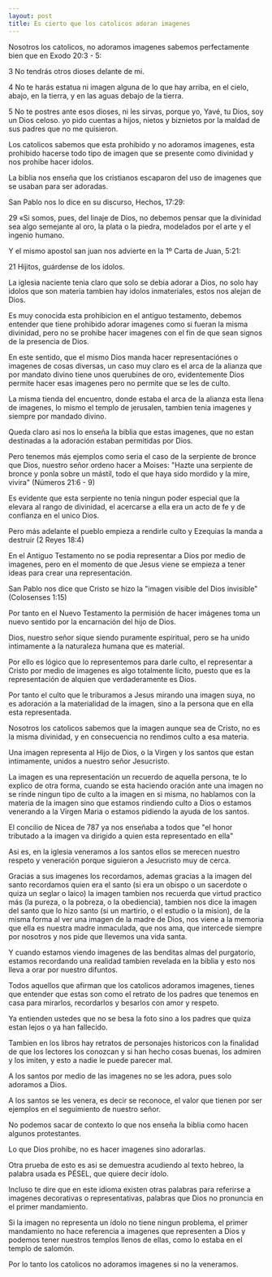 ```yaml
---
layout: post
title: Es cierto que los catolicos adoran imagenes
---
```


Nosotros los catolicos, no adoramos imagenes sabemos perfectamente bien que en Exodo 20:3 - 5:

3 No tendrás otros dioses delante de mi.

4 No te harás estatua ni imagen alguna de lo que hay arriba, en el cielo, abajo, en la tierra, y en las aguas debajo de la tierra.

5 No te postres ante esos dioses, ni les sirvas, porque yo, Yavé, tu Dios, soy un Dios celoso. yo pido cuentas a hijos, nietos y biznietos por la maldad de sus padres que no me quisieron.

Los catolicos sabemos que esta prohibido y no adoramos imagenes, esta prohibido hacerse todo tipo de imagen que se presente como divinidad y nos prohibe hacer idolos.

La biblia nos enseña que los cristianos escaparon del uso de imagenes que se usaban para ser adoradas.

San Pablo nos lo dice en su discurso, Hechos, 17:29:

29 «Si somos, pues, del linaje de Dios, no debemos pensar que la divinidad sea algo semejante al oro, la plata o la piedra, modelados por el arte y el ingenio humano.

Y el mismo apostol san juan nos advierte en la 1º Carta de Juan, 5:21:

21 Hijitos, guárdense de los ídolos.

La iglesia naciente tenia claro que solo se debia adorar a Dios, no solo hay idolos que son materia tambien hay idolos inmateriales, estos nos alejan de Dios.

Es muy conocida esta prohibicion en el antiguo testamento, debemos entender que tiene prohibido adorar imagenes como si fueran la misma divinidad, pero no se prohibe hacer imagenes con el fin de que sean signos de la presencia de Dios.

En este sentido, que el mismo Dios manda hacer representaciónes o imagenes de cosas diversas, un caso muy claro es el arca de la alianza que por mandato divino tiene unos querubines de oro, evidentemente Dios permite hacer esas imagenes pero no permite que se les de culto.
 
La misma tienda del encuentro, donde estaba el arca de la alianza esta llena de imagenes, lo mismo el templo de jerusalen, tambien tenia imagenes y siempre por mandado divino.

Queda claro asi nos lo enseña la biblia que estas imagenes, que no estan destinadas a la adoración estaban permitidas por Dios.

Pero tenemos más ejemplos como seria el caso de la serpiente de bronce que Dios, nuestro señor ordeno hacer a Moises: "Hazte una serpiente de bronce y ponla sobre un mástil, todo el que haya sido mordido y la mire, vivira" (Números 21:6 - 9)

Es evidente que esta serpiente no tenia ningun poder especial que la elevara al rango de divinidad, el acercarse a ella era un acto de fe y de confianza en el unico Dios.

Pero más adelante el pueblo empieza a rendirle culto y Ezequias la manda a destruir (2 Reyes 18:4)

En el Antiguo Testamento no se podia representar a Dios por medio de imagenes, pero en el momento de que Jesus viene se empieza a tener ideas para crear una representación.

San Pablo nos dice que Cristo se hizo la "imagen visible del Dios invisible" (Colosenses 1:15)

Por tanto en el Nuevo Testamento la permisión de hacer imágenes toma un nuevo sentido por la encarnación del hijo de Dios.

Dios, nuestro señor sique siendo puramente espiritual, pero se ha unido intimamente a la naturaleza humana que es material.

Por ello es lógico que lo representemos para darle culto, el representar a Cristo por medio de imagenes es algo totalmente lícito, puesto que es la representación de alquien que verdaderamente es Dios.

Por tanto el culto que le triburamos a Jesus mirando una imagen suya, no es adoración a la materialidad de la imagen, sino a la persona que en ella esta representada.

Nosotros los catolicos sabemos que la imagen aunque sea de Cristo, no es la misma divinidad, y en consecuencia no rendimos culto a esa materia.

Una imagen representa al Hijo de Dios, o la Virgen y los santos que estan intimamente, unidos a nuestro señor Jesucristo.

La imagen es una representación un recuerdo de aquella persona, te lo explico de otra forma, cuando se esta haciendo oración ante una imagen no se rinde ningun tipo de culto a la imagen en si misma, no hablamos con la materia de la imagen sino que estamos rindiendo culto a Dios o estamos venerando a la Virgen Maria o estamos pidiendo la ayuda de los santos.

El concilio de Nicea de 787 ya nos enseñaba a todos que "el honor tributado a la imagen va dirigido a quien esta representado en ella"

Asi es, en la iglesia veneramos a los santos ellos se merecen nuestro respeto y veneración porque siguieron a Jesucristo muy de cerca.

Gracias a sus imagenes los recordamos, ademas gracias a la imagen del santo recordamos quien era el santo (si era un obispo o un sacerdote o quiza un seglar o laico) la imagen tambien nos recuerda que virtud practico más (la pureza, o la pobreza, o la obediencia), tambien nos dice la imagen del santo que lo hizo santo (si un martirio, o el estudio o la mision), de la misma forma al ver una imagen de la madre de Dios, nos viene a la memoria que ella es nuestra madre inmaculada, que nos ama, que intercede siempre por nosotros y nos pide que llevemos una vida santa.

Y cuando estamos viendo imagenes de las benditas almas del purgatorio, estamos recordando una realidad tambien revelada en la biblia y esto nos lleva a orar por nuestro difuntos.

Todos aquellos que afirman que los catolicos adoramos imagenes, tienes que entender que estas son como el retrato de los padres que tenemos en casa para mirarlos, recordarlos y besarlos con amor y respeto.

Ya entienden ustedes que no se besa la foto sino a los padres que quiza estan lejos o ya han fallecido.

Tambien en los libros hay retratos de personajes historicos con la finalidad de que los lectores los conozcan y si han hecho cosas buenas, los admiren y los imiten, y esto a nadie le puede parecer mal.

A los santos por medio de las imagenes no se les adora, pues solo adoramos a Dios.

A los santos se les venera, es decir se reconoce, el valor que tienen por ser ejemplos en el seguimiento de nuestro señor.

No podemos sacar de contexto lo que nos enseña la biblia como hacen algunos protestantes.

Lo que Dios prohibe, no es hacer imagenes sino adorarlas.

Otra prueba de esto es asi se demuestra acudiendo al texto hebreo, la palabra usada es PÉSEL, que quiere decir ídolo.

Incluso te dire que en este idioma existen otras palabras para referirse a imagenes decorativas o representativas, palabras que Dios no pronuncia en el primer mandamiento.

Si la imagen no representa un ídolo no tiene ningun problema, el primer mandamiento no hace referencia a imagenes que representen a Dios y podemos tener nuestros templos llenos de ellas, como lo estaba en el templo de salomón.

Por lo tanto los catolicos no adoramos imagenes si no la veneramos.
